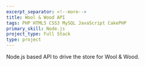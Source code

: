 ```yaml
---
excerpt_separator: <!--more-->
title: Wool & Wood API
tags: PHP HTML5 CSS3 MySQL JavaScript CakePHP
primary_skill: Node.js
project_type: Full Stack
type: project
---
```

Node.js based API to drive the store for Wool & Wood.
<!--more-->
